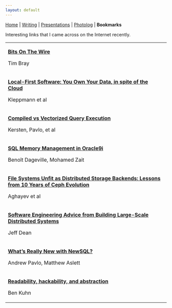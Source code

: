 ```yaml
---
layout: default
---
```


<a href="https://amitlan.github.io/">Home</a> | <a href="https://amitlan.github.io/writing">Writing</a> | <a href="https://amitlan.github.io/talks">Presentations</a> | <a href="https://amitlan.github.io/photolog">Photolog</a> | <b>Bookmarks</b>

Interesting links that I came across on the Internet recently.

<table>
  <tr><td><p><a href="https://www.tbray.org/ongoing/When/201x/2019/11/17/Bits-On-the-Wire"><b>Bits On The Wire </b></a></p><p>Tim Bray</p></td></tr>

  <tr><td><p><a href="https://martin.kleppmann.com/papers/local-first.pdf"><b>Local-First Software: You Own Your Data, in spite of the Cloud</b></a></p><p>Kleppmann et al</p></td></tr>

  <tr><td><p><a href="http://www.vldb.org/pvldb/vol11/p2209-kersten.pdf"><b>Compiled vs Vectorized Query Execution</b></a></p><p>Kersten, Pavlo, et al</p></td></tr>
  
  <tr><td><p><a href="http://www.vldb.org/conf/2002/S29P03.pdf"><b>SQL Memory Management in Oracle9i</b></a></p><p>Benoît Dageville, Mohamed Zait</p></td></tr>
  
  <tr><td><p><a href="https://www.pdl.cmu.edu/PDL-FTP/Storage/ceph-exp-sosp19.pdf"><b>File Systems Unfit as Distributed Storage Backends: Lessons from 10 Years of Ceph Evolution</b></a></p><p>Aghayev et al</p></td></tr>
  
  <tr><td><p><a href="https://static.googleusercontent.com/media/research.google.com/en//people/jeff/stanford-295-talk.pdf"><b>Software Engineering Advice from Building Large-Scale Distributed Systems</b></a></p><p>Jeff Dean</p></td></tr>
  
  <tr><td><p><a href="https://db.cs.cmu.edu/papers/2016/pavlo-newsql-sigmodrec2016.pdf"><b>What’s Really New with NewSQL?</b></a></p><p>Andrew Pavlo, Matthew Aslett</p></td></tr>
  
  <tr><td><p><a href="https://www.benkuhn.net/rha"><b>Readability, hackability, and abstraction</b></a></p><p>Ben Kuhn</p></td></tr>
  
</table>
